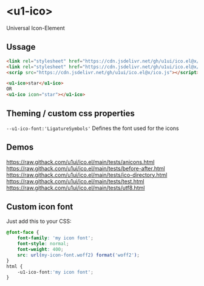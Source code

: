 # &lt;u1-ico&gt;
Universal Icon-Element

## Ussage

```html
<link rel="stylesheet" href="https://cdn.jsdelivr.net/gh/u1ui/ico.el@x/font/Material Icons.css">
<link rel="stylesheet" href="https://cdn.jsdelivr.net/gh/u1ui/ico.el@x/ico.css">
<scrip src="https://cdn.jsdelivr.net/gh/u1ui/ico.el@x/ico.js"></script>

<u1-ico>star</u1-ico>
OR
<u1-ico icon="star"></u1-ico>
```

## Theming / custom css properties
`--u1-ico-font:'LigatureSymbols'` Defines the font used for the icons  

## Demos
https://raw.githack.com/u1ui/ico.el/main/tests/anicons.html  
https://raw.githack.com/u1ui/ico.el/main/tests/before-after.html  
https://raw.githack.com/u1ui/ico.el/main/tests/ico-directory.html  
https://raw.githack.com/u1ui/ico.el/main/tests/test.html  
https://raw.githack.com/u1ui/ico.el/main/tests/utf8.html  

## Custom icon font
Just add this to your CSS:

```css
@font-face {
    font-family: 'my icon font';
    font-style: normal;
    font-weight: 400;
    src: url(my-icon-font.woff2) format('woff2');
}
html {
    -u1-ico-font:'my icon font';
}
```
